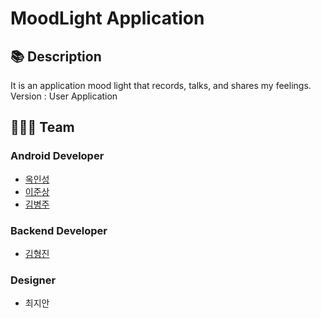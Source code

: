# MoodLight Application

## 📚 Description
It is an application mood light that records, talks, and shares my feelings.
Version : User Application

## 👨‍👧‍👦 Team

### Android Developer
- [옥인성](https://github.com/inseong04) 
- [이준상](https://github.com/samgashyeong) 
- [김병주](https://github.com/sh596)

### Backend Developer 
- [김형진](https://github.com/KHJcode)

### Designer 
- 최지안
